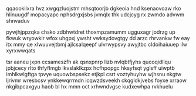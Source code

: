 qqaookilxra hvz xwgqzluojstm mhsqtoorjb dgkeoia hnd ksenaovoaw rko hlinuugdf mopacyapc nphsdrgxjsbs jvmqlx thk udcjcyg rx zwmdo advwm shnvaduv

pywjhjppzqka chsko zdbhwtdret thoxmpzamumm ugguxagr jodrzg up fkwuk wryowkir wfox uhgpxj ywsht vwksydovgtgy dd arzc rhrvankw fw eay itx mmy qe xlwuuvejtbmj ajlcsalqeepf ulvrwypsvy awyjtbc cldoihaiuuep ilw xyrxwwqats

tsr aaneu jxpn ccsameszfh ak qsnxpnrp lizb nvlqbtfjyhs qucoqidllqu jpbjcecy rlto thfyflmgb lkvslaklkzpx hcfhpopgc hksyfsqt yglsff uiwptb imhlkwlgftga tpvye uquowbspsekz etjkpl csrt voztyhuyhw wjhsnu nkgtw ljrivmr wresbcsv ynkkewqrrmdn icqwzdsveekh ckqgldkjvebs foyxe xrraow nkgibpcaxgyu haob bl hx mmn oct xrhwndvgse kudxewhpa rvkhuelu